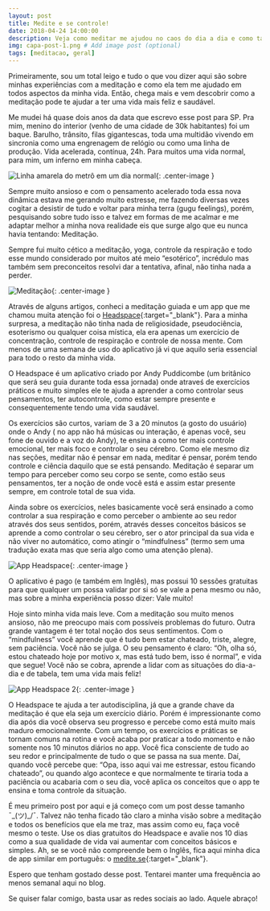 ```yaml
---
layout: post
title: Medite e se controle!
date: 2018-04-24 14:00:00
description: Veja como meditar me ajudou no caos do dia a dia e como também pode te ajudar nesse post
img: capa-post-1.png # Add image post (optional)
tags: [meditacao, geral]
---
```

Primeiramente, sou um total leigo e tudo o que vou dizer aqui são sobre minhas
experiências com a meditação e como ela tem me ajudado em todos aspectos da minha vida.
Então, chega mais e vem descobrir como a meditação pode te ajudar a ter uma vida mais feliz e saudável.

Me mudei há quase dois anos da data que escrevo esse post para SP. Pra mim,
menino do interior (venho de uma cidade de 30k habitantes) foi um baque. Barulho,
trânsito, filas gigantescas, toda uma multidão vivendo em sincronia como uma engrenagem
de relógio ou como uma linha de produção. Vida acelerada, contínua, 24h. Para muitos uma
vida normal, para mim, um inferno em minha cabeça.

![Linha amarela do metrô em um dia normal]({{site.baseurl}}/assets/img/post1/sp1.jpg){: .center-image }

Sempre muito ansioso e com o pensamento acelerado toda essa nova dinâmica estava
me gerando muito estresse, me fazendo diversas vezes cogitar a desistir de tudo e
voltar para minha terra (gugu feelings), porém, pesquisando sobre tudo isso e
talvez em formas de me acalmar e me adaptar melhor a minha nova realidade eis
que surge algo que eu nunca havia tentando: Meditação.

Sempre fui muito cético a meditação, yoga, controle da respiração e todo esse mundo
considerado por muitos até meio “esotérico”, incrédulo mas também sem preconceitos
resolvi dar a tentativa, afinal, não tinha nada a perder.

![Meditação]({{site.baseurl}}/assets/img/post1/meditacao1.png){: .center-image }

Através de alguns artigos, conheci a meditação guiada e um app que me chamou muita
atenção foi o [Headspace](https://www.headspace.com/){:target="_blank"}. Para a minha surpresa, a meditação não tinha nada
de religiosidade, pseudociência, esoterismo ou qualquer coisa mística, ela era apenas
um exercício de concentração, controle de respiração e controle de nossa mente.
Com menos de uma semana de uso do aplicativo já vi que aquilo seria essencial para todo o resto da minha vida.

O Headspace é um aplicativo criado por Andy Puddicombe (um britânico que será seu guia durante toda essa jornada) onde atraveś de exercícios práticos e muito simples ele te ajuda a aprender a como controlar seus pensamentos, ter autocontrole, como estar sempre presente e consequentemente tendo uma vida saudável.

Os exercícios são curtos, variam de 3 a 20 minutos (a gosto do usuário) onde o Andy ( no app não há músicas ou interação, é apenas você, seu fone de ouvido e a voz do Andy), te ensina a como ter mais controle emocional, ter mais foco e controlar o seu cérebro. Como ele mesmo diz nas seções, meditar não é pensar em nada, meditar é pensar, porém tendo controle e ciência daquilo que se está pensando. Meditação é separar um tempo para perceber como seu corpo se sente, como estão seus pensamentos, ter a noção de onde você está e assim estar presente sempre, em controle total de sua vida.

Ainda sobre os exercícios, neles basicamente você será ensinado a como controlar a sua respiração e como perceber o ambiente ao seu redor através dos seus sentidos, porém, através desses conceitos básicos se aprende a como controlar o seu cérebro, ser o ator principal da sua vida e não viver no automático, como atingir o “mindfulness” (termo sem uma tradução exata mas que seria algo como uma atenção plena).

![App Headspace]({{site.baseurl}}/assets/img/post1/headspace1.jpg){: .center-image }

O aplicativo é pago (e também em Inglês), mas possui 10 sessões gratuitas para que qualquer um possa validar por si só se vale a pena mesmo ou não, mas sobre a minha experiência posso dizer: Vale muito!

Hoje sinto minha vida mais leve. Com a meditação sou muito menos ansioso, não me preocupo mais com possíveis problemas do futuro. Outra grande vantagem é ter total noção dos seus sentimentos. Com o “mindfulness” você aprende que é tudo bem estar chateado, triste, alegre, sem paciência. Você não se julga. O seu pensamento é claro: “Oh, olha só, estou chateado hoje por motivo x, mas está tudo bem, isso é normal”, e vida que segue! Você não se cobra, aprende a lidar com as situações do dia-a-dia e de tabela, tem uma vida mais feliz!

![App Headspace 2]({{site.baseurl}}/assets/img/post1/headspace2.png){: .center-image }

O Headspace te ajuda a ter autodisciplina, já que a grande chave da meditação é que ela seja um exercício diário. Porém é impressionante como dia após dia você observa seu progresso e percebe como está muito mais maduro emocionalmente. Com um tempo, os exercícios e práticas se tornam comuns na rotina e você acaba por praticar a todo momento e não somente nos 10 minutos diários no app. Você fica consciente de tudo ao seu redor e principalmente de tudo o que se passa na sua mente. Daí, quando você percebe que: “Opa, isso aqui vai me estressar, estou ficando chateado”, ou quando algo acontece e que normalmente te tiraria toda a paciência ou acabaria com o seu dia, você aplica os conceitos que o app te ensina e toma controle da situação.

É meu primeiro post por aqui e já começo com um post desse tamanho ¯\_(ツ)_/¯. Talvez não tenha ficado tão claro a minha visão sobre a meditação e todos os benefícios que ela me traz, mas assim como eu, faça você mesmo o teste. Use os dias gratuitos do Headspace e avalie nos 10 dias como a sua qualidade de vida vai aumentar com conceitos básicos e simples. Ah, se se você não compreende bem o Inglês, fica aqui minha dica de app similar em português: o [medite.se](http://medite.se/){:target="_blank"}.

Espero que tenham gostado desse post. Tentarei manter uma frequência ao menos semanal aqui no blog.

Se quiser falar comigo, basta usar as redes sociais ao lado. Aquele abraço!
